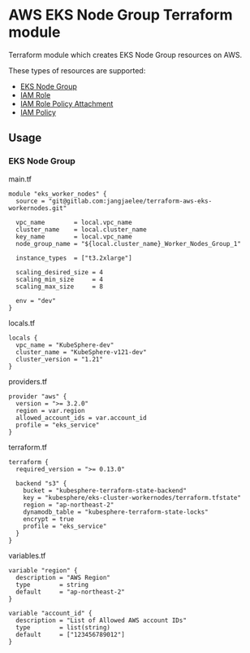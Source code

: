 # AWS EKS Node Group Terraform module

Terraform module which creates EKS Node Group resources on AWS.

These types of resources are supported:

* [EKS Node Group](https://registry.terraform.io/providers/hashicorp/aws/latest/docs/resources/eks_node_group)
* [IAM Role](https://registry.terraform.io/providers/hashicorp/aws/latest/docs/resources/iam_role)
* [IAM Role Policy Attachment](https://registry.terraform.io/providers/hashicorp/aws/latest/docs/resources/iam_role_policy_attachment)
* [IAM Policy](https://registry.terraform.io/providers/hashicorp/aws/latest/docs/resources/iam_policy)


## Usage
### EKS Node Group

main.tf
```hcl
module "eks_worker_nodes" {
  source = "git@gitlab.com:jangjaelee/terraform-aws-eks-workernodes.git"

  vpc_name        = local.vpc_name
  cluster_name    = local.cluster_name
  key_name        = local.vpc_name  
  node_group_name = "${local.cluster_name}_Worker_Nodes_Group_1"
  
  instance_types  = ["t3.2xlarge"]
  
  scaling_desired_size = 4
  scaling_min_size     = 4
  scaling_max_size     = 8

  env = "dev"
}
```

locals.tf
```hcl
locals {
  vpc_name = "KubeSphere-dev"
  cluster_name = "KubeSphere-v121-dev"
  cluster_version = "1.21"
}
```

providers.tf
```hcl
provider "aws" {
  version = ">= 3.2.0"
  region = var.region
  allowed_account_ids = var.account_id
  profile = "eks_service"
}
```

terraform.tf
```hcl
terraform {
  required_version = ">= 0.13.0"

  backend "s3" {
    bucket = "kubesphere-terraform-state-backend"
    key = "kubesphere/eks-cluster-workernodes/terraform.tfstate"
    region = "ap-northeast-2"
    dynamodb_table = "kubesphere-terraform-state-locks"
    encrypt = true
    profile = "eks_service"
  }
}
```

variables.tf
```hcl
variable "region" {
  description = "AWS Region"
  type        = string
  default     = "ap-northeast-2"
}

variable "account_id" {
  description = "List of Allowed AWS account IDs"
  type        = list(string)
  default     = ["123456789012"]
}
```
